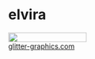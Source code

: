 # elvira

<a href="https://www.glitter-graphics.com"><img src="http://dl6.glitter-graphics.net/pub/1207/1207906t5ef8adzuh.gif" width=158 height=19 border=0></a><br><a href="https://www.glitter-graphics.com" target=_blank>glitter-graphics.com</a>
